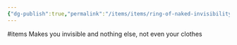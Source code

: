 ```yaml
---
{"dg-publish":true,"permalink":"/items/items/ring-of-naked-invisibility/"}
---
```


#items 
Makes you invisible and nothing else, not even your clothes